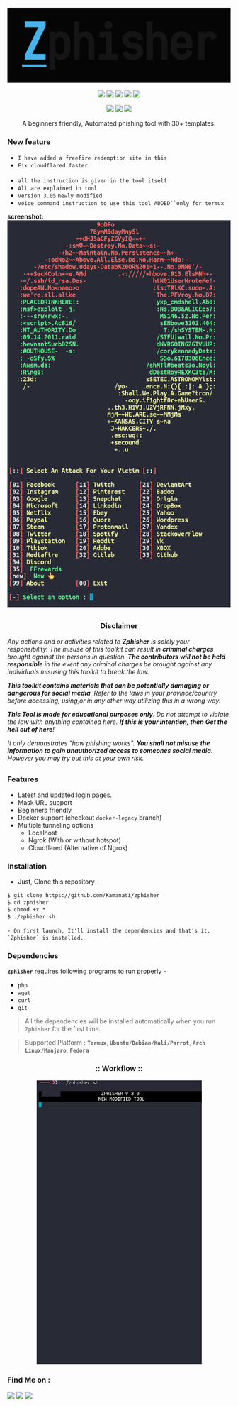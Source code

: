 <!-- Zphisher -->

<p align="center">
  <img src=".imgs/logo.png">
</p>

<p align="center">
  <img src="https://img.shields.io/badge/Version-3.0-green?style=for-the-badge">
  <img src="https://img.shields.io/github/license/kamanati/zphisher?style=for-the-badge">
  <img src="https://img.shields.io/github/stars/kamanati/zphisher?style=for-the-badge">
  <img src="https://img.shields.io/github/issues/kamanati/zphisher?color=red&style=for-the-badge">
  <img src="https://img.shields.io/github/forks/kamanati/zphisher?color=teal&style=for-the-badge">
</p>

<p align="center">
  <img src="https://img.shields.io/badge/Author-hasan--fq-cyan?style=flat-square">
  <img src="https://img.shields.io/badge/Open%20Source-Yes-cyan?style=flat-square">
  <img src="https://img.shields.io/badge/Written%20In-Bash-cyan?style=flat-square">
</p>

<p align="center">A beginners friendly, Automated phishing tool with 30+ templates.</p>

### New feature 

- `I have added a freefire redemption site in this`
- `Fix cloudflared faster`.<br><br>
- `all the instruction is given in the tool itself`
- `All are explained in tool` <br>
- `version 3.05` `newly modified` <br>
- `voice command instruction to use this tool ADDED``only for termux `

**screenshot:**
![screenshot](.imgs/Screenshot_20220518-215608_Termux.png)
##
<h3><p align="center">Disclaimer</p></h3>

<i>Any actions and or activities related to <b>Zphisher</b> is solely your responsibility. The misuse of this toolkit can result in <b>criminal charges</b> brought against the persons in question. <b>The contributors will not be held responsible</b> in the event any criminal charges be brought against any individuals misusing this toolkit to break the law.

<b>This toolkit contains materials that can be potentially damaging or dangerous for social media</b>. Refer to the laws in your province/country before accessing, using,or in any other way utilizing this in a wrong way.

<b>This Tool is made for educational purposes only</b>. Do not attempt to violate the law with anything contained here. <b>If this is your intention, then Get the hell out of here</b>!

It only demonstrates "how phishing works". <b>You shall not misuse the information to gain unauthorized access to someones social media</b>. However you may try out this at your own risk.</i>

##

### Features

- Latest and updated login pages.
- Mask URL support 
- Beginners friendly
- Docker support (checkout `docker-legacy` branch)
- Multiple tunneling options
  - Localhost
  - Ngrok (With or without hotspot)
  - Cloudflared (Alternative of Ngrok)


### Installation

- Just, Clone this repository -
```
$ git clone https://github.com/Kamanati/zphisher
$ cd zphisher 
$ chmod +x *
$ ./zphisher.sh

- On first launch, It'll install the dependencies and that's it. `Zphisher` is installed.

```

### Dependencies

**`Zphisher`** requires following programs to run properly - 
- `php`
- `wget`
- `curl`
- `git`

> All the dependencies will be installed automatically when you run `Zphisher` for the first time.

> Supported Platform : **`Termux`**, **`Ubuntu/Debian/Kali/Parrot`**, **`Arch Linux/Manjaro`**, **`Fedora`**


<h3 align="center">
:: Workflow ::
</h3>
<p align="center">
<img src=".imgs/SmartSelect_20220521-102245_Termux.gif"/>
</p>


### Find Me on :
<p align="left">
  <a href="https://github.com/Kamanati/zphisher" target="_blank"><img src="https://img.shields.io/badge/Github-kamanati-zph-green?style=for-the-badge&logo=github"></a>
  <a href="https://www.instagram.com/hasanfq6" target="_blank"><img src="https://img.shields.io/badge/IG-%40hasanfq6-red?style=for-the-badge&logo=instagram"></a>
  <a href="https://chat.whatsapp.com/9629013836" target="_blank"><img src="https://img.shields.io/badge/Chat-whatsapp-blue?style=for-the-badge&logo=whatsapp"></a>
</p>

